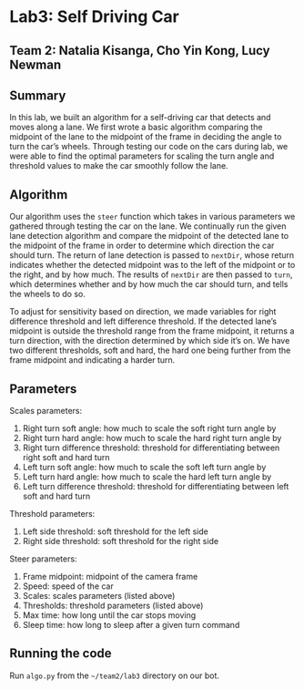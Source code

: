 ﻿# Lab3: Self Driving Car
## Team 2: Natalia Kisanga, Cho Yin Kong, Lucy Newman


## Summary
In this lab, we built an algorithm for a self-driving car that detects and moves along a lane. We first wrote a basic algorithm comparing the midpoint of the lane to the midpoint of the frame in deciding the angle to turn the car’s wheels. Through testing our code on the cars during lab, we were able to find the optimal parameters for scaling the turn angle and threshold values to make the car smoothly follow the lane.


## Algorithm


Our algorithm uses the `steer` function which takes in various parameters we gathered through testing the car on the lane. We continually run the given lane detection algorithm and compare the midpoint of the detected lane to the midpoint of the frame in order to determine which direction the car should turn. The return of lane detection is passed to `nextDir`, whose return indicates whether the detected midpoint was to the left of the midpoint or to the right, and by how much. The results of `nextDir` are then passed to `turn`, which determines whether and by how much the car should turn, and tells the wheels to do so.


To adjust for sensitivity based on direction, we made variables for right difference threshold and left difference threshold. If the detected lane’s midpoint is outside the threshold range from the frame midpoint, it returns a turn direction, with the direction determined by which side it’s on. We have two different thresholds, soft and hard, the hard one being further from the frame midpoint and indicating a harder turn.


## Parameters


Scales parameters:
1. Right turn soft angle: how much to scale the soft right turn angle by
2. Right turn hard angle: how much to scale the hard right turn angle by
3. Right turn difference threshold: threshold for differentiating between right soft and hard turn 
4. Left turn soft angle: how much to scale the soft left turn angle by
5. Left turn hard angle: how much to scale the hard left turn angle by
6. Left turn difference threshold: threshold for differentiating between left soft and hard turn 


Threshold parameters:
1. Left side threshold: soft threshold for the left side
2. Right side threshold: soft threshold for the right side


Steer parameters:
1. Frame midpoint: midpoint of the camera frame
2. Speed: speed of the car
2. Scales: scales parameters (listed above)
3. Thresholds: threshold parameters (listed above)
4. Max time: how long until the car stops moving
5. Sleep time: how long to sleep after a given turn command


## Running the code


Run `algo.py` from the `~/team2/lab3` directory on our bot.